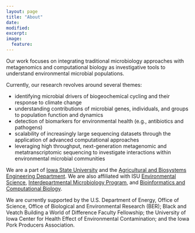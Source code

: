 ```yaml
---
layout: page
title: "About"
date: 
modified:
excerpt:
image:
  feature:
---
```


Our work focuses on integrating traditional microbiology approaches with metagenomics and computational biology as investigative tools to understand environmental microbial populations.

Currently, our research revolves around several themes: 

* identifying microbial drivers of biogeochemical cycling and their response to climate change 
* understanding contributions of microbial genes, individuals, and groups to population function and dynamics 
* detection of biomarkers for environmental health (e.g., antibiotics and pathogens) 
* scalability of increasingly large sequencing datasets through the application of advanced computational approaches 
* leveraging high throughput, next-generation metagenomic and metatranscriptomic sequencing to investigate interactions within environmental microbial communities

We are a part of [Iowa State University](http://www.iastate.edu) and the [Agricultural and Biosystems Engineering Department](http://www.abe.iastate.edu).  We are also affiliated with ISU [Environmental Science](http://www.ensci.iastate.edu), [Interdepartmental Microbiology Program](http://www.micro.iastate.edu/), and [Bioinformatics and Computational Biology](http://www.bcb.iastate.edu).

We are currently supported by the U.S. Department of Energy, Office of Science, Office of Biological and Environmental Research (BER); Black and Veatch Building a World of Difference Faculty Fellowship; the University of Iowa Center for Health Effect of Environmental Contamination; and the Iowa Pork Producers Association.
